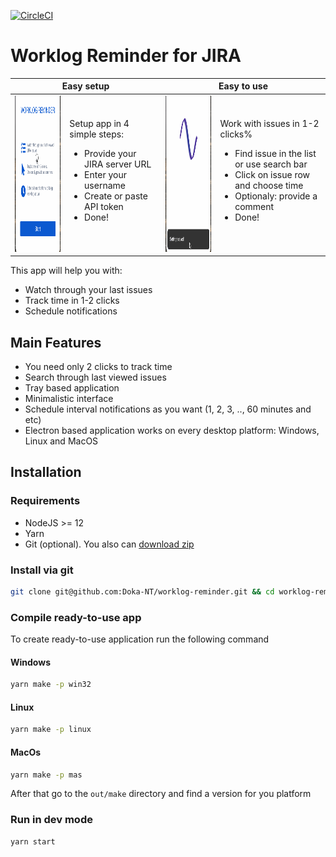 [![CircleCI](https://circleci.com/gh/Doka-NT/worklog-reminder/tree/main.svg?style=svg)](https://circleci.com/gh/Doka-NT/worklog-reminder/tree/main)

# Worklog Reminder for JIRA

<table>
  <thead>
    <th colspan="2">Easy setup</th>
    <th colspan="2">Easy to use</th>
  </thead>  
  <tbody>
    <tr>
      <td><img src="./docs/images/welcome-screen.gif" height="250"/></td>
      <td>
        Setup app in 4 simple steps:
        <ul>
          <li>Provide your JIRA server URL</li>
          <li>Enter your username</li>
          <li>Create or paste API token</li>
          <li>Done!</li>
        </ul>
      </td>
      <td><img src="./docs/images/issues-screen.gif" height="250"/></td>
      <td>
        Work with issues in 1-2 clicks%
        <ul>
          <li>Find issue in the list or use search bar</li>
          <li>Click on issue row and choose time</li>
          <li>Optionaly: provide a comment</li>
          <li>Done!</li>
        </ul>
      </td>
    </tr>
  </tbody>
</table>


This app will help you with:

- Watch through your last issues
- Track time in 1-2 clicks
- Schedule notifications

## Main Features
- You need only 2 clicks to track time
- Search through last viewed issues
- Tray based application
- Minimalistic interface
- Schedule interval notifications as you want (1, 2, 3, .., 60 minutes and etc)
- Electron based application works on every desktop platform: Windows, Linux and MacOS

## Installation

### Requirements
- NodeJS >= 12
- Yarn
- Git (optional). You also can [download zip](https://github.com/Doka-NT/worklog-reminder/archive/refs/heads/main.zip)

### Install via git
```bash
git clone git@github.com:Doka-NT/worklog-reminder.git && cd worklog-reminder && yarn
```

### Compile ready-to-use app
To create ready-to-use application run the following command

#### Windows
```bash
yarn make -p win32
```

#### Linux
```bash
yarn make -p linux
```

#### MacOs
```bash
yarn make -p mas
```

After that go to the `out/make` directory and find a version for you platform

### Run in dev mode

```bash
yarn start
```
